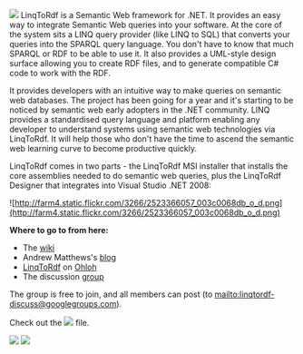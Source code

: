 [![](http://www.w3.org/Icons/SW/sw-horz-w3c.png)](http://www.w3.org/2001/sw/) LinqToRdf is a Semantic Web framework for .NET. It provides an easy way to integrate Semantic Web queries into your software. At the core of the system sits a LINQ query provider (like LINQ to SQL) that converts your queries into the SPARQL query language. You don't have to know that much SPARQL or RDF to be able to use it. It also provides a UML-style design surface allowing you to create RDF files, and to generate compatible C# code to work with the RDF.

It provides developers with an intuitive way to make queries on semantic web databases. The project has been going for a year and it's starting to be noticed by semantic web early adopters in the .NET community. LINQ provides a standardised query language and platform enabling any developer to understand systems using semantic web technologies via LinqToRdf. It will help those who don't have the time to ascend the semantic web learning curve to become productive quickly.

LinqToRdf comes in two parts - the LinqToRdf MSI installer that installs the core assemblies needed to do semantic web queries, plus the LinqToRdf Designer that integrates into Visual Studio .NET 2008:

![http://farm4.static.flickr.com/3266/2523366057_003c0068db_o_d.png](http://farm4.static.flickr.com/3266/2523366057_003c0068db_o_d.png)

**Where to go to from here:**
  * The [wiki](http://code.google.com/p/linqtordf/wiki/MainPage)
  * Andrew Matthews's [blog](http://aabs.wordpress.com/semantic-web/)
  * [LinqToRdf](http://code.google.com/p/linqtordf/wiki/MainPage) on [Ohloh](http://www.ohloh.net/projects/10019)
  * The discussion [group](http://groups.google.com/group/linqtordf-discuss)

The group is free to join, and all members can post (to [mailto:linqtordf-discuss@googlegroups.com](mailto:linqtordf-discuss@googlegroups.com)).

Check out the [![](http://librdf.org/images/doap.png)](http://linqtordf.googlecode.com/files/doap.rdf) file.

[![](http://www.w3.org/Icons/SW/Buttons/sw-sparql-blue.png)](http://www.w3.org/2001/sw/DataAccess/)
[![](http://www.w3.org/Icons/SW/Buttons/sw-owl-blue.png)](http://www.w3.org/2001/sw/WebOnt/)